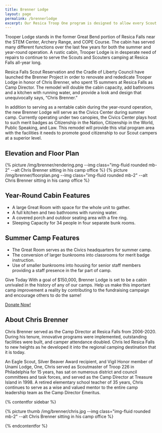```yaml
---
title: Brenner Lodge
layout: page
permalink: /brennerlodge
excerpt: Our Resica Troop One program is designed to allow every Scout the opportunity to experience the adventure that awaits at Resica Falls.
---
```


Trooper Lodge stands in the former Great Bend portion of Resica Falls near the STEM Center, Archery Range, and COPE Course. The cabin has served many different functions over the last few years for both the summer and year-round operation. A rustic cabin, Trooper Lodge is in desperate need of repairs to continue to serve the Scouts and Scouters camping at Resica Falls all-year long. 

Resica Falls Scout Reservation and the Cradle of Liberty Council have launched the Brenner Project in order to renovate and rededicate Trooper Lodge in honor of Chris Brenner, who spent 15 summers at Resica Falls as Camp Director. The remodel will double the cabin capacity, add bathrooms and a kitchen with running water, and provide a look and design that unequivocally says, “Chris Brenner.” 

In addition to serving as a rentable cabin during the year-round operation, the new Brenner Lodge will serve as the Civics Center during summer camp. Currently operating under two canopies, the Civics Center plays host to such merit badges as Citizenship in the Nation, Citizenship in the World, Public Speaking, and Law. This remodel will provide this vital program area with the facilities it needs to promote good citizenship to our Scout campers at a superior level.

## Elevation and Floor Plan
{% picture /img/brenner/rendering.png --img class="img-fluid rounded mb-2" --alt Chris Brenner sitting in his camp office %}
{% picture /img/brenner/floorplan.png --img class="img-fluid rounded mb-2" --alt Chris Brenner sitting in his camp office %}

## Year-Round Cabin Features
- A large Great Room with space for the whole unit to gather.
- A full kitchen and two bathrooms with running water.
- A covered porch and outdoor seating area with a fire ring.
- Sleeping Capacity for 34 people in four separate bunk rooms.

## Summer Camp Features
- The Great Room serves as the Civics headquarters for summer camp.
- The conversion of larger bunkrooms into classrooms for merit badge instruction.
- Use of smaller bunkrooms into housing for senior staff members providing a staff presence in the far part of camp.

Give Today
With a goal of $150,000, Brenner Lodge is set to be a cabin unrivaled in the history of any of our camps. Help us make this important camp improvement a reality by contributing to the fundraising campaign and encourage others to do the same!

<div class="text-center">
  <a href="/brennerproject" class="btn btn-primary btn-lg">Donate Now!</a>
</div>

## About Chris Brenner
Chris Brenner served as the Camp Director at Resica Falls from 2006-2020. During his tenure, innovative programs were implemented, outstanding facilities were built, and camper attendance doubled. Chris led Resica Falls to new heights as he developed it into the regional camping destination that it is today.

An Eagle Scout, Silver Beaver Award recipient, and Vigil Honor member of Unami Lodge, One, Chris served as Scoutmaster of Troop 226 in Philadelphia for 15 years, has sat on numerous district and council committees and task forces, and served as the Camp Director at Treasure Island in 1998. A retired elementary school teacher of 35 years, Chris continues to serve as a wise and valued mentor to the entire camp leadership team as the Camp Director Emeritus.


{% contentfor sidebar %}

{% picture thumb /img/brenner/chris.jpg --img class="img-fluid rounded mb-2" --alt Chris Brenner sitting in his camp office %}

{% endcontentfor %}

